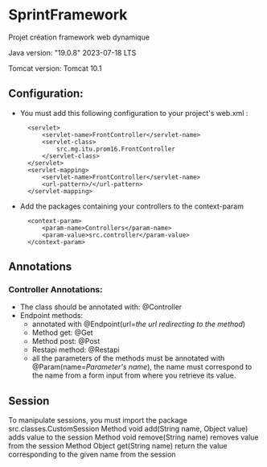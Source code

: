 # SprintFramework
Projet création framework web dynamique

Java version: "19.0.8" 2023-07-18 LTS

Tomcat version: Tomcat 10.1

## Configuration:
- You must add this following configuration to your project's web.xml :

        <servlet>
            <servlet-name>FrontController</servlet-name>
            <servlet-class>
                src.mg.itu.prom16.FrontController
            </servlet-class>
        </servlet>
        <servlet-mapping>
            <servlet-name>FrontController</servlet-name>
            <url-pattern>/</url-pattern>
        </servlet-mapping>

- Add the packages containing your controllers to the context-param

        <context-param>
            <param-name>Controllers</param-name> 
            <param-value>src.controller</param-value>
        </context-param>

## Annotations
### Controller Annotations:
- The class should be annotated with: @Controller
- Endpoint methods:
    - annotated with @Endpoint(url=*the url redirecting to the method*)
    - Method get: @Get
    - Method post: @Post
    - Restapi method: @Restapi
    - all the parameters of the methods must be annotated with @Param(name=*Parameter's name*),
        the name must correspond to the name from a form input from where you retrieve its value.

## Session
To manipulate sessions, you must import the package src.classes.CustomSession
    Method void add(String name, Object value) adds value to the session
    Method void remove(String name) removes value from the session
    Method Object get(String name) return the value corresponding to the given name from the session